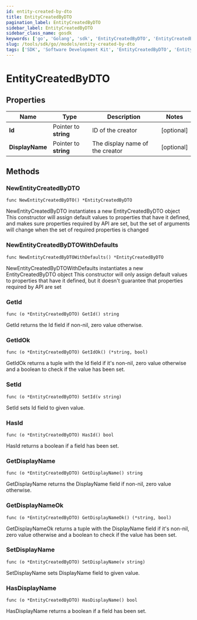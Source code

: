 ```yaml
---
id: entity-created-by-dto
title: EntityCreatedByDTO
pagination_label: EntityCreatedByDTO
sidebar_label: EntityCreatedByDTO
sidebar_class_name: gosdk
keywords: ['go', 'Golang', 'sdk', 'EntityCreatedByDTO', 'EntityCreatedByDTO'] 
slug: /tools/sdk/go//models/entity-created-by-dto
tags: ['SDK', 'Software Development Kit', 'EntityCreatedByDTO', 'EntityCreatedByDTO']
---
```


# EntityCreatedByDTO

## Properties

Name | Type | Description | Notes
------------ | ------------- | ------------- | -------------
**Id** | Pointer to **string** | ID of the creator | [optional] 
**DisplayName** | Pointer to **string** | The display name of the creator | [optional] 

## Methods

### NewEntityCreatedByDTO

`func NewEntityCreatedByDTO() *EntityCreatedByDTO`

NewEntityCreatedByDTO instantiates a new EntityCreatedByDTO object
This constructor will assign default values to properties that have it defined,
and makes sure properties required by API are set, but the set of arguments
will change when the set of required properties is changed

### NewEntityCreatedByDTOWithDefaults

`func NewEntityCreatedByDTOWithDefaults() *EntityCreatedByDTO`

NewEntityCreatedByDTOWithDefaults instantiates a new EntityCreatedByDTO object
This constructor will only assign default values to properties that have it defined,
but it doesn't guarantee that properties required by API are set

### GetId

`func (o *EntityCreatedByDTO) GetId() string`

GetId returns the Id field if non-nil, zero value otherwise.

### GetIdOk

`func (o *EntityCreatedByDTO) GetIdOk() (*string, bool)`

GetIdOk returns a tuple with the Id field if it's non-nil, zero value otherwise
and a boolean to check if the value has been set.

### SetId

`func (o *EntityCreatedByDTO) SetId(v string)`

SetId sets Id field to given value.

### HasId

`func (o *EntityCreatedByDTO) HasId() bool`

HasId returns a boolean if a field has been set.

### GetDisplayName

`func (o *EntityCreatedByDTO) GetDisplayName() string`

GetDisplayName returns the DisplayName field if non-nil, zero value otherwise.

### GetDisplayNameOk

`func (o *EntityCreatedByDTO) GetDisplayNameOk() (*string, bool)`

GetDisplayNameOk returns a tuple with the DisplayName field if it's non-nil, zero value otherwise
and a boolean to check if the value has been set.

### SetDisplayName

`func (o *EntityCreatedByDTO) SetDisplayName(v string)`

SetDisplayName sets DisplayName field to given value.

### HasDisplayName

`func (o *EntityCreatedByDTO) HasDisplayName() bool`

HasDisplayName returns a boolean if a field has been set.


